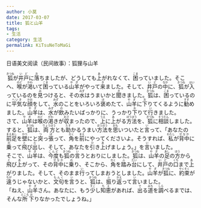```yaml
---
author: 小莫
date: 2017-03-07
title: 狐と山羊
tags:
- 生活
category: 生活
permalink: KiTsuNeToMaGi
---
```

日语美文阅读（民间故事）：狐狸与山羊
<!-- more -->
<RUBY><RB>狐</RB><RP>(</RP><RT>きつね</RT><RP>)</RP></RUBY>が<RUBY><RB>井戸</RB><RP>(</RP><RT>いど</RT><RP>)</RP></RUBY>に<RUBY><RB>落</RB><RP>(</RP><RT>お</RT><RP>)</RP></RUBY>ちましたが、どうしても<RUBY><RB>上</RB><RP>(</RP><RT>あ</RT><RP>)</RP></RUBY>がれなくて、<RUBY><RB>困</RB><RP>(</RP><RT>こま</RT><RP>)</RP></RUBY>っていました。そこへ、<RUBY><RB>喉</RB><RP>(</RP><RT>のど</RT><RP>)</RP></RUBY>が<RUBY><RB>渇</RB><RP>(</RP><RT>かわ</RT><RP>)</RP></RUBY>いて<RUBY><RB>困</RB><RP>(</RP><RT>こま</RT><RP>)</RP></RUBY>っている<RUBY><RB>山羊</RB><RP>(</RP><RT>やぎ</RT><RP>)</RP></RUBY>がやって<RUBY><RB>来</RB><RP>(</RP><RT>き</RT><RP>)</RP></RUBY>ました。そして、<RUBY><RB>井戸</RB><RP>(</RP><RT>いど</RT><RP>)</RP></RUBY>の<RUBY><RB>中</RB><RP>(</RP><RT>なか</RT><RP>)</RP></RUBY>に、<RUBY><RB>狐</RB><RP>(</RP><RT>きつね</RT><RP>)</RP></RUBY>が<RUBY><RB>入</RB><RP>(</RP><RT>はい</RT><RP>)</RP></RUBY>っているのを<RUBY><RB>見</RB><RP>(</RP><RT>み</RT><RP>)</RP></RUBY>つけると、その<RUBY><RB>水</RB><RP>(</RP><RT>みず</RT><RP>)</RP></RUBY>はうまいかと<RUBY><RB>聞</RB><RP>(</RP><RT>き</RT><RP>)</RP></RUBY>きました。<RUBY><RB>狐</RB><RP>(</RP><RT>きつね</RT><RP>)</RP></RUBY>は、<RUBY><RB>困</RB><RP>(</RP><RT>こま</RT><RP>)</RP></RUBY>っているのに<RUBY><RB>平気</RB><RP>(</RP><RT>へいき</RT><RP>)</RP></RUBY>な<RUBY><RB>顔</RB><RP>(</RP><RT>かお</RT><RP>)</RP></RUBY>をして、<RUBY><RB>水</RB><RP>(</RP><RT>みず</RT><RP>)</RP></RUBY>のことをいろいろ<RUBY><RB>褒</RB><RP>(</RP><RT>ほ</RT><RP>)</RP></RUBY>めたて、<RUBY><RB>山羊</RB><RP>(</RP><RT>やぎ</RT><RP>)</RP></RUBY>に<RUBY><RB>下</RB><RP>(</RP><RT>お</RT><RP>)</RP></RUBY>りてくるように<RUBY><RB>勧</RB><RP>(</RP><RT>すす</RT><RP>)</RP></RUBY>めました。<RUBY><RB>山羊</RB><RP>(</RP><RT>やぎ</RT><RP>)</RP></RUBY>は、<RUBY><RB>水</RB><RP>(</RP><RT>みず</RT><RP>)</RP></RUBY>が<RUBY><RB>飲</RB><RP>(</RP><RT>の</RT><RP>)</RP></RUBY>みたいばっかりに、うっかり<RUBY><RB>下</RB><RP>(</RP><RT>お</RT><RP>)</RP></RUBY>りて<RUBY><RB>行</RB><RP>(</RP><RT>い</RT><RP>)</RP></RUBY>きました。<br>
さて、<RUBY><RB>山羊</RB><RP>(</RP><RT>やぎ</RT><RP>)</RP></RUBY>は<RUBY><RB>喉</RB><RP>(</RP><RT>のど</RT><RP>)</RP></RUBY>の<RUBY><RB>渇</RB><RP>(</RP><RT>かわ</RT><RP>)</RP></RUBY>きが<RUBY><RB>収</RB><RP>(</RP><RT>おさ</RT><RP>)</RP></RUBY>まったので、<RUBY><RB>上</RB><RP>(</RP><RT>うえ</RT><RP>)</RP></RUBY>に<RUBY><RB>上</RB><RP>(</RP><RT>あ</RT><RP>)</RP></RUBY>がる<RUBY><RB>方法</RB><RP>(</RP><RT>ほうほう</RT><RP>)</RP></RUBY>を、<RUBY><RB>狐</RB><RP>(</RP><RT>きつね</RT><RP>)</RP></RUBY>に<RUBY><RB>相談</RB><RP>(</RP><RT>そうだん</RT><RP>)</RP></RUBY>しました。すると、<RUBY><RB>狐</RB><RP>(</RP><RT>きつね</RT><RP>)</RP></RUBY>は、<RUBY><RB>両方</RB><RP>(</RP><RT>りょうほう</RT><RP>)</RP></RUBY>とも<RUBY><RB>助</RB><RP>(</RP><RT>たす</RT><RP>)</RP></RUBY>かるうまい<RUBY><RB>方法</RB><RP>(</RP><RT>ほうほう</RT><RP>)</RP></RUBY>を<RUBY><RB>思</RB><RP>(</RP><RT>おも</RT><RP>)</RP></RUBY>いついたと<RUBY><RB>言</RB><RP>(</RP><RT>い</RT><RP>)</RP></RUBY>って、「あなたの<RUBY><RB>前足</RB><RP>(</RP><RT>まえあし</RT><RP>)</RP></RUBY>を<RUBY><RB>壁</RB><RP>(</RP><RT>かべ</RT><RP>)</RP></RUBY>にと<RUBY><RB>突</RB><RP>(</RP><RT>つ</RT><RP>)</RP></RUBY>っ<RUBY><RB>張</RB><RP>(</RP><RT>ぱ</RT><RP>)</RP></RUBY>って、<RUBY><RB>角</RB><RP>(</RP><RT>かく</RT><RP>)</RP></RUBY>を<RUBY><RB>前</RB><RP>(</RP><RT>まえ</RT><RP>)</RP></RUBY>にやってくださいよ。そうすれば、<RUBY><RB>私</RB><RP>(</RP><RT>わたし</RT><RP>)</RP></RUBY>が<RUBY><RB>背中</RB><RP>(</RP><RT>せなか</RT><RP>)</RP></RUBY>に<RUBY><RB>乗</RB><RP>(</RP><RT>の</RT><RP>)</RP></RUBY>って<RUBY><RB>飛</RB><RP>(</RP><RT>と</RT><RP>)</RP></RUBY>び<RUBY><RB>出</RB><RP>(</RP><RT>だ</RT><RP>)</RP></RUBY>し、そして、あなたを<RUBY><RB>引</RB><RP>(</RP><RT>ひ</RT><RP>)</RP></RUBY>き<RUBY><RB>上</RB><RP>(</RP><RT>あ</RT><RP>)</RP></RUBY>げましょう。」を<RUBY><RB>言</RB><RP>(</RP><RT>い</RT><RP>)</RP></RUBY>いました。<br>
そこで、<RUBY><RB>山羊</RB><RP>(</RP><RT>やぎ</RT><RP>)</RP></RUBY>は、<RUBY><RB>今度</RB><RP>(</RP><RT>こんど</RT><RP>)</RP></RUBY>も<RUBY><RB>狐</RB><RP>(</RP><RT>きつね</RT><RP>)</RP></RUBY>の<RUBY><RB>言</RB><RP>(</RP><RT>い</RT><RP>)</RP></RUBY>うとおりにしました。<RUBY><RB>狐</RB><RP>(</RP><RT>きつね</RT><RP>)</RP></RUBY>は、<RUBY><RB>山羊</RB><RP>(</RP><RT>やぎ</RT><RP>)</RP></RUBY>の<RUBY><RB>足</RB><RP>(</RP><RT>あし</RT><RP>)</RP></RUBY>の<RUBY><RB>方</RB><RP>(</RP><RT>ほう</RT><RP>)</RP></RUBY>から<RUBY><RB>飛</RB><RP>(</RP><RT>と</RT><RP>)</RP></RUBY>び<RUBY><RB>上</RB><RP>(</RP><RT>あ</RT><RP>)</RP></RUBY>がって、その<RUBY><RB>背中</RB><RP>(</RP><RT>せなか</RT><RP>)</RP></RUBY>に<RUBY><RB>乗</RB><RP>(</RP><RT>の</RT><RP>)</RP></RUBY>り、そこから、<RUBY><RB>角</RB><RP>(</RP><RT>かく</RT><RP>)</RP></RUBY>を<RUBY><RB>踏</RB><RP>(</RP><RT>ふ</RT><RP>)</RP></RUBY>み<RUBY><RB>台</RB><RP>(</RP><RT>だい</RT><RP>)</RP></RUBY>にして、<RUBY><RB>井戸</RB><RP>(</RP><RT>いど</RT><RP>)</RP></RUBY>の<RUBY><RB>口</RB><RP>(</RP><RT>くち</RT><RP>)</RP></RUBY>まで<RUBY><RB>上</RB><RP>(</RP><RT>あ</RT><RP>)</RP></RUBY>がりました。そして、そのまま<RUBY><RB>行</RB><RP>(</RP><RT>い</RT><RP>)</RP></RUBY>ってしまおうとしました。<RUBY><RB>山羊</RB><RP>(</RP><RT>やぎ</RT><RP>)</RP></RUBY>が<RUBY><RB>狐</RB><RP>(</RP><RT>きつね</RT><RP>)</RP></RUBY>に、<RUBY><RB>約束</RB><RP>(</RP><RT>やくそく</RT><RP>)</RP></RUBY>が<RUBY><RB>違</RB><RP>(</RP><RT>ちが</RT><RP>)</RP></RUBY>うじゃないかと、<RUBY><RB>文句</RB><RP>(</RP><RT>もんく</RT><RP>)</RP></RUBY>を<RUBY><RB>言</RB><RP>(</RP><RT>い</RT><RP>)</RP></RUBY>うと、<RUBY><RB>狐</RB><RP>(</RP><RT>きつね</RT><RP>)</RP></RUBY>は、<RUBY><RB>振</RB><RP>(</RP><RT>ふ</RT><RP>)</RP></RUBY>り<RUBY><RB>返</RB><RP>(</RP><RT>かえ</RT><RP>)</RP></RUBY>って<RUBY><RB>言</RB><RP>(</RP><RT>い</RT><RP>)</RP></RUBY>いました。<br>
「ねえ、<RUBY><RB>山羊</RB><RP>(</RP><RT>やぎ</RT><RP>)</RP></RUBY>さん。あなたに、もう<RUBY><RB>少</RB><RP>(</RP><RT>すこ</RT><RP>)</RP></RUBY>し<RUBY><RB>知恵</RB><RP>(</RP><RT>ちえ</RT><RP>)</RP></RUBY>があれば、<RUBY><RB>出</RB><RP>(</RP><RT>で</RT><RP>)</RP></RUBY>る<RUBY><RB>道</RB><RP>(</RP><RT>みち</RT><RP>)</RP></RUBY>を<RUBY><RB>調</RB><RP>(</RP><RT>しら</RT><RP>)</RP></RUBY>べるまでは、そんな<RUBY><RB>所</RB><RP>(</RP><RT>ところ</RT><RP>)</RP></RUBY><RUBY><RB>下</RB><RP>(</RP><RT>お</RT><RP>)</RP></RUBY>りなかったでしょうね。」

